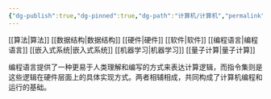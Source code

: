 ```yaml
---
{"dg-publish":true,"dg-pinned":true,"dg-path":"计算机/计算机","permalink":"/计算机/计算机/","pinned":true,"dgPassFrontmatter":true,"noteIcon":"","created":"2024-04-16T13:01:27.472+08:00","updated":"2024-04-23T18:48:01.928+08:00"}
---
```


[[算法\|算法]]
[[数据结构\|数据结构]]
[[硬件\|硬件]]
[[软件\|软件]]
[[编程语言\|编程语言]]
[[嵌入式系统\|嵌入式系统]]
[[机器学习\|机器学习]]
[[量子计算\|量子计算]]

编程语言提供了一种更易于人类理解和编写的方式来表达计算逻辑，而指令集则是这些逻辑在硬件层面上的具体实现方式。两者相辅相成，共同构成了计算机编程和运行的基础。